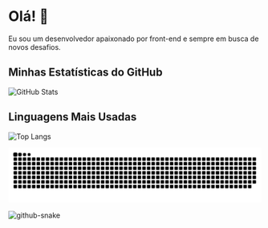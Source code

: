 # Olá! 👋

Eu sou um desenvolvedor apaixonado por front-end e sempre em busca de novos desafios.

## Minhas Estatísticas do GitHub
![GitHub Stats](https://github-readme-stats.vercel.app/api?username=hantonny&show_icons=true&theme=radical)

## Linguagens Mais Usadas
![Top Langs](https://github-readme-stats.vercel.app/api/top-langs/?username=hantonny&layout=compact&theme=radical)


![Snake animation](https://github.com/hantonny/hantonny/blob/output/github-contribution-grid-snake.svg)

<picture>
  <source media="(prefers-color-scheme: dark)" srcset="github-snake-dark.svg" />
  <source media="(prefers-color-scheme: light)" srcset="github-snake.svg" />
  <img alt="github-snake" src="github-snake.svg" />
</picture>